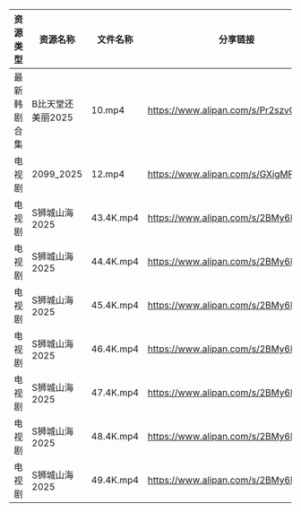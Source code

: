 | 资源类型   | 资源名称        | 文件名称      | 分享链接                                 | 更新时间                |
| ------ | ----------- | --------- | ------------------------------------ | ------------------- |
| 最新韩剧合集 | B比天堂还美丽2025 | 10.mp4    | https://www.alipan.com/s/Pr2szvQtkSA | 2025-05-20 12:05:16 |
| 电视剧    | 2099_2025   | 12.mp4    | https://www.alipan.com/s/GXigMRaVR89 | 2025-05-20 18:05:05 |
| 电视剧    | S狮城山海2025   | 43.4K.mp4 | https://www.alipan.com/s/2BMy6HL58NJ | 2025-05-20 12:05:35 |
| 电视剧    | S狮城山海2025   | 44.4K.mp4 | https://www.alipan.com/s/2BMy6HL58NJ | 2025-05-20 12:05:35 |
| 电视剧    | S狮城山海2025   | 45.4K.mp4 | https://www.alipan.com/s/2BMy6HL58NJ | 2025-05-20 12:05:34 |
| 电视剧    | S狮城山海2025   | 46.4K.mp4 | https://www.alipan.com/s/2BMy6HL58NJ | 2025-05-20 12:05:34 |
| 电视剧    | S狮城山海2025   | 47.4K.mp4 | https://www.alipan.com/s/2BMy6HL58NJ | 2025-05-20 12:05:33 |
| 电视剧    | S狮城山海2025   | 48.4K.mp4 | https://www.alipan.com/s/2BMy6HL58NJ | 2025-05-20 12:05:33 |
| 电视剧    | S狮城山海2025   | 49.4K.mp4 | https://www.alipan.com/s/2BMy6HL58NJ | 2025-05-20 12:05:32 |
